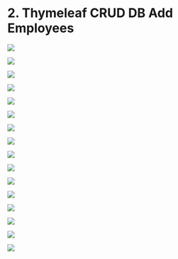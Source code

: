 # 2. Thymeleaf CRUD DB Add Employees

![](img/2020-04-27-22-18-31.png)

![](img/2020-04-27-22-18-56.png)

![](img/2020-04-27-22-19-22.png)

![](img/2020-04-27-22-19-33.png)

![](img/2020-04-27-22-19-58.png)

![](img/2020-04-27-22-20-27.png)

![](img/2020-04-27-22-20-49.png)

![](img/2020-04-27-22-21-11.png)

![](img/2020-04-27-22-21-58.png)

![](img/2020-04-27-22-22-22.png)

![](img/2020-04-27-22-22-39.png)

![](img/2020-04-27-22-23-02.png)

![](img/2020-04-27-22-23-42.png)

![](img/2020-04-27-22-23-54.png)

![](img/2020-04-27-22-24-15.png)

![](img/2020-04-27-22-24-28.png)




















